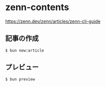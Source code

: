 # zenn-contents

https://zenn.dev/zenn/articles/zenn-cli-guide

## 記事の作成

```shell
$ bun new:article
```

## プレビュー

```shell
$ bun preview
```
